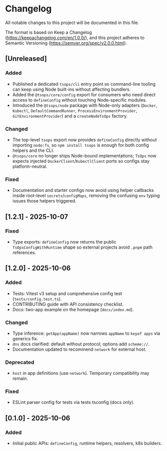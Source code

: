 # Changelog

All notable changes to this project will be documented in this file.

The format is based on Keep a Changelog (https://keepachangelog.com/en/1.0.0/),
and this project adheres to Semantic Versioning (https://semver.org/spec/v2.0.0.html).

## [Unreleased]
### Added
- Published a dedicated `tsops/cli` entry point so command-line tooling can keep using Node built-ins without affecting bundlers.
- Added the `@tsops/core/config` export for consumers who need direct access to `defineConfig` without touching Node-specific modules.
- Introduced the `@tsops/node` package with Node-only adapters (`Docker`, `Kubectl`, `DefaultCommandRunner`, `ProcessEnvironmentProvider`, `GitEnvironmentProvider`) and a `createNodeTsOps` factory.

### Changed
- The top-level `tsops` export now provides `defineConfig` directly without importing `node:fs`, so `npm install tsops` is enough for both config helpers and the CLI.
- `@tsops/core` no longer ships Node-bound implementations; `TsOps` now expects injected `DockerClient`/`KubectlClient` ports so configs stay platform-neutral.

### Fixed
- Documentation and starter configs now avoid using helper callbacks inside root-level `secrets`/`configMaps`, removing the confusing `env` typing issues those helpers triggered.

## [1.2.1] - 2025-10-07
### Fixed
- Type exports: `defineConfig` now returns the public `TsOpsConfigWithRuntime` shape so external projects avoid `.pnpm` path references.

## [1.2.0] - 2025-10-06
### Added
- Tests: Vitest v3 setup and comprehensive config test (`tests/config.test.ts`).
- CONTRIBUTING guide with API consistency checklist.
- Docs: two-app example on the homepage (`docs/index.md`).

### Changed
- Type inference: `getApp(appName)` now narrows `appName` to `keyof apps` via generics fix.
- `dns` docs clarified: default without protocol; options add `scheme://`.
- Documentation updated to recommend `network` for external host.

### Deprecated
- `host` in app definitions (use `network`). Temporary compatibility may remain.

### Fixed
- ESLint parser config for tests via tests tsconfig (docs only).

## [0.1.0] - 2025-10-06
### Added
- Initial public APIs: `defineConfig`, runtime helpers, resolvers, k8s builders.
